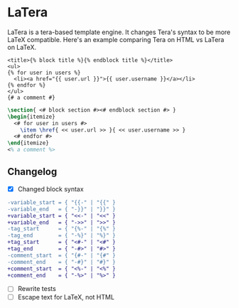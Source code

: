 # LaTera

LaTera is a tera-based template engine. It changes Tera's syntax to be more LaTeX compatible. Here's an example comparing Tera on HTML vs LaTera on LaTeX.

```jinja2
<title>{% block title %}{% endblock title %}</title>
<ul>
{% for user in users %}
  <li><a href="{{ user.url }}">{{ user.username }}</a></li>
{% endfor %}
</ul>
{# a comment #}
```

```latex
\section{ <# block section #><# endblock section #> }
\begin{itemize}
  <# for user in users #>
    \item \href{ << user.url >> }{ << user.username >> }
  <# endfor #>
\end{itemize}
<% a comment %>
```

## Changelog

- [X] Changed block syntax

```diff
-variable_start = { "{{-" | "{{" }
-variable_end   = { "-}}" | "}}" }
+variable_start = { "<<-" | "<<" }
+variable_end   = { "->>" | ">>" }
-tag_start      = { "{%-" | "{%" }
-tag_end        = { "-%}" | "%}" }
+tag_start      = { "<#-" | "<#" }
+tag_end        = { "-#>" | "#>" }
-comment_start  = { "{#-" | "{#" }
-comment_end    = { "-#}" | "#}" }
+comment_start  = { "<%-" | "<%" }
+comment_end    = { "-%>" | "%>" }
```

- [ ] Rewrite tests
- [ ] Escape text for LaTeX, not HTML